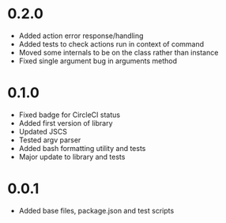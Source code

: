 # 0.2.0

- Added action error response/handling
- Added tests to check actions run in context of command
- Moved some internals to be on the class rather than instance
- Fixed single argument bug in arguments method

# 0.1.0

- Fixed badge for CircleCI status
- Added first version of library
- Updated JSCS
- Tested argv parser
- Added bash formatting utility and tests
- Major update to library and tests

# 0.0.1

- Added base files, package.json and test scripts

